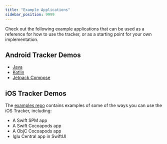 ```yaml
---
title: "Example Applications"
sidebar_position: 9999
---
```


Check out the following example applications that can be used as a reference for how to use the tracker, or as a starting point for your own implementation.

## Android Tracker Demos

- [Java](https://github.com/snowplow/snowplow-android-tracker/tree/master/snowplow-demo-java)
- [Kotlin](https://github.com/snowplow/snowplow-android-tracker/tree/master/snowplow-demo-kotlin)
- [Jetpack Compose](https://github.com/snowplow/snowplow-android-tracker/tree/master/snowplow-demo-compose)

## iOS Tracker Demos

The [examples repo](https://github.com/snowplow-incubator/snowplow-ios-tracker-examples) contains examples of some of the ways you can use the iOS Tracker, including:

- A Swift SPM app
- A Swift Cocoapods app
- A ObjC Cocoapods app
- Iglu Central app in SwiftUI
